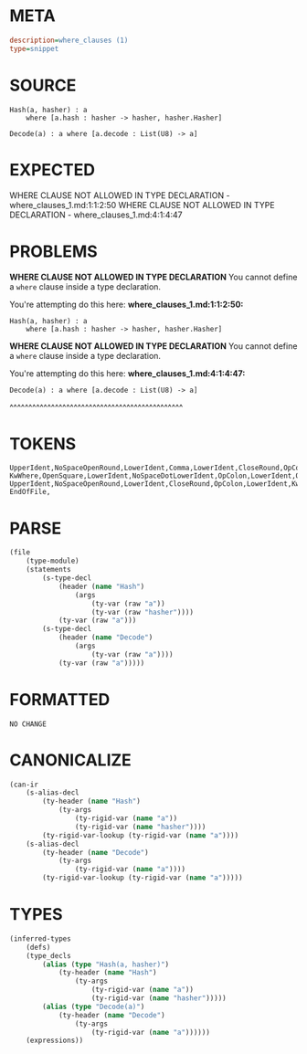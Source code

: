 # META
~~~ini
description=where_clauses (1)
type=snippet
~~~
# SOURCE
~~~roc
Hash(a, hasher) : a
	where [a.hash : hasher -> hasher, hasher.Hasher]

Decode(a) : a where [a.decode : List(U8) -> a]
~~~
# EXPECTED
WHERE CLAUSE NOT ALLOWED IN TYPE DECLARATION - where_clauses_1.md:1:1:2:50
WHERE CLAUSE NOT ALLOWED IN TYPE DECLARATION - where_clauses_1.md:4:1:4:47
# PROBLEMS
**WHERE CLAUSE NOT ALLOWED IN TYPE DECLARATION**
You cannot define a `where` clause inside a type declaration.

You're attempting do this here:
**where_clauses_1.md:1:1:2:50:**
```roc
Hash(a, hasher) : a
	where [a.hash : hasher -> hasher, hasher.Hasher]
```


**WHERE CLAUSE NOT ALLOWED IN TYPE DECLARATION**
You cannot define a `where` clause inside a type declaration.

You're attempting do this here:
**where_clauses_1.md:4:1:4:47:**
```roc
Decode(a) : a where [a.decode : List(U8) -> a]
```
^^^^^^^^^^^^^^^^^^^^^^^^^^^^^^^^^^^^^^^^^^^^^^


# TOKENS
~~~zig
UpperIdent,NoSpaceOpenRound,LowerIdent,Comma,LowerIdent,CloseRound,OpColon,LowerIdent,
KwWhere,OpenSquare,LowerIdent,NoSpaceDotLowerIdent,OpColon,LowerIdent,OpArrow,LowerIdent,Comma,LowerIdent,NoSpaceDotUpperIdent,CloseSquare,
UpperIdent,NoSpaceOpenRound,LowerIdent,CloseRound,OpColon,LowerIdent,KwWhere,OpenSquare,LowerIdent,NoSpaceDotLowerIdent,OpColon,UpperIdent,NoSpaceOpenRound,UpperIdent,CloseRound,OpArrow,LowerIdent,CloseSquare,
EndOfFile,
~~~
# PARSE
~~~clojure
(file
	(type-module)
	(statements
		(s-type-decl
			(header (name "Hash")
				(args
					(ty-var (raw "a"))
					(ty-var (raw "hasher"))))
			(ty-var (raw "a")))
		(s-type-decl
			(header (name "Decode")
				(args
					(ty-var (raw "a"))))
			(ty-var (raw "a")))))
~~~
# FORMATTED
~~~roc
NO CHANGE
~~~
# CANONICALIZE
~~~clojure
(can-ir
	(s-alias-decl
		(ty-header (name "Hash")
			(ty-args
				(ty-rigid-var (name "a"))
				(ty-rigid-var (name "hasher"))))
		(ty-rigid-var-lookup (ty-rigid-var (name "a"))))
	(s-alias-decl
		(ty-header (name "Decode")
			(ty-args
				(ty-rigid-var (name "a"))))
		(ty-rigid-var-lookup (ty-rigid-var (name "a")))))
~~~
# TYPES
~~~clojure
(inferred-types
	(defs)
	(type_decls
		(alias (type "Hash(a, hasher)")
			(ty-header (name "Hash")
				(ty-args
					(ty-rigid-var (name "a"))
					(ty-rigid-var (name "hasher")))))
		(alias (type "Decode(a)")
			(ty-header (name "Decode")
				(ty-args
					(ty-rigid-var (name "a"))))))
	(expressions))
~~~
